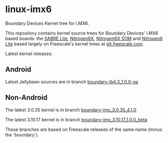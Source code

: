 linux-imx6
==========

Boundary Devices Kernel tree for i.MX6.

This repository contains kernel source trees for Boundary Devices'
i.MX6 based boards: the [SABRE Lite][sabrelite], [Nitrogen6X][nitrogen6x],
[Nitrogen6X SOM][nitrogen6x-som] and [Nitrogen6 Lite][nitrogen6-lite]
based largely on Freescale's kernel trees at [git.freescale.com][freescale].

Latest kernel releases:

Android
-----------
Latest Jellybean sources are in branch [boundary-jb4.3\_1.0.0-ga][latest-android]

Non-Android
------------------
The latest 3.0.35 kernel is in branch [boundary-imx\_3.0.35\_4.1.0][latest-3.0.35]

The latest 3.10.17 kernel is in branch [boundary-imx\_3.10.17\_1.0.0\_beta][latest-3.10.17]

These branches are based on Freescale releases of the same name (minus the 'boundary').


[freescale]: http://git.freescale.com/git/cgit.cgi/imx/linux-2.6-imx.git/ "Freescale Git repository"
[sabrelite]:http://boundarydevices.com/sabre-lite-imx6-sbc "SABRE Lite product page"
[nitrogen6x]:http://boundarydevices.com/nitrogen6x-board-imx6-arm-cortex-a9-sbc "Nitrogen6X product page"
[nitrogen6x-som]:http://boundarydevices.com/products/nitrogen6x-som "Nitrogen6X SOM product page"
[nitrogen6-lite]:http://boundarydevices.com/products/nitrogen6_lite "Nitrogen6_Lite product page"
[latest-android]:http://github.com/boundarydevices/tree/boundary-jb4.3_1.0.0-ga "Boundary Jellybean kernel tree"
[latest-3.0.35]:http://github.com/boundarydevices/tree/boundary-imx_3.0.35_4.1.0 "Boundary 3.0.35 4.1.0 kernel tree"
[latest-3.10.17]:http://github.com/boundarydevices/tree/boundary-imx_3.10.17_1.0.0_beta "Boundary 3.10.17 kernel tree"



